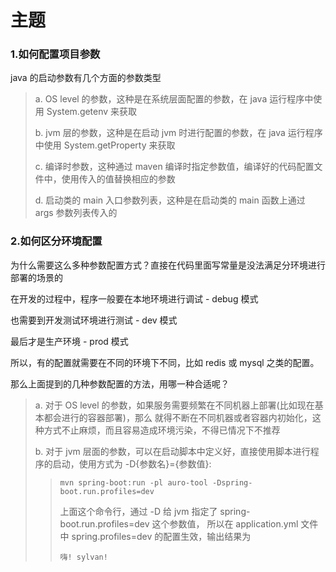 # 主题 # 
### 1.如何配置项目参数 ###
 
java 的启动参数有几个方面的参数类型

> a. OS level 的参数，这种是在系统层面配置的参数，在 java 运行程序中使用 System.getenv 来获取
>
> b. jvm 层的参数，这种是在启动 jvm 时进行配置的参数，在 java 运行程序中使用 System.getProperty 来获取
>
> c. 编译时参数，这种通过 maven 编译时指定参数值，编译好的代码配置文件中，使用传入的值替换相应的参数
>
> d. 启动类的 main 入口参数列表，这种是在启动类的 main 函数上通过 args 参数列表传入的

### 2.如何区分环境配置 ###

 为什么需要这么多种参数配置方式？直接在代码里面写常量是没法满足分环境进行部署的场景的

 在开发的过程中，程序一般要在本地环境进行调试 - debug 模式

 也需要到开发测试环境进行测试 - dev 模式

 最后才是生产环境 - prod 模式

 所以，有的配置就需要在不同的环境下不同，比如 redis 或 mysql 之类的配置。

 那么上面提到的几种参数配置的方法，用哪一种合适呢？

> a. 对于 OS level 的参数，如果服务需要频繁在不同机器上部署(比如现在基本都会进行的容器部署)，那么
 就得不断在不同机器或者容器内初始化，这种方式不止麻烦，而且容易造成环境污染，不得已情况下不推荐
>
> b. 对于 jvm 层面的参数，可以在启动脚本中定义好，直接使用脚本进行程序的启动，使用方式为 -D{参数名}={参数值}:
>
>> `mvn spring-boot:run -pl auro-tool -Dspring-boot.run.profiles=dev`
>>
>> 上面这个命令行，通过 -D 给 jvm 指定了 spring-boot.run.profiles=dev 这个参数值，
>> 所以在 application.yml 文件中 spring.profiles=dev 的配置生效，输出结果为
>> 
>> `嗨! sylvan!`
